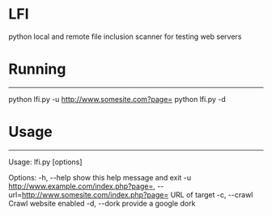 # LFI
python local and remote file inclusion scanner for testing web servers 
# Running
---------------------------------------------
python lfi.py -u http://www.somesite.com?page=
python lfi.py -d 

# Usage 
---------------------------------------------
Usage: lfi.py [options]

Options:
  -h, --help            show this help message and exit
  -u http://www.example.com/index.php?page=, --url=http://www.somesite.com/index.php?page=
                        URL of target
  -c, --crawl           Crawl website enabled
  -d, --dork            provide a google dork
